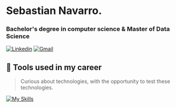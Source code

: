 # Sebastian Navarro.
### Bachelor's degree in computer science & Master of Data Science 

[![Linkedin](https://skillicons.dev/icons?i=linkedin)](www.linkedin.com/in/snavarros) 
[![Gmail](https://skillicons.dev/icons?i=gmail)](mailto:sebastian.navarro.saavedra@gmail.com) 


## 🔧 Tools used in my career
> Curious about technologies, with the opportunity to test these technologies.

[![My Skills](https://skillicons.dev/icons?i=bash,python,anaconda,rust,actix,bevy,typescript,js,html,css,wasm,apple,arduino,azure,bitbucket,github)](https://skillicons.dev)
